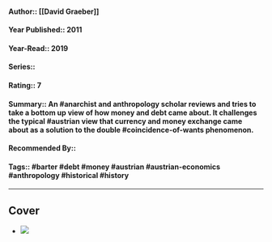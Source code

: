 #### Author:: [[David Graeber]]
#### Year Published:: 2011
#### Year-Read:: 2019
#### Series::
#### Rating:: 7
#### Summary:: An #anarchist and anthropology scholar reviews and tries to take a bottom up view of how money and debt came about. It challenges the typical #austrian view that currency and money exchange came about as a solution to the double #coincidence-of-wants phenomenon.
#### Recommended By::
#### Tags::  #barter #debt #money #austrian #austrian-economics #anthropology  #historical #history 

---
## Cover
- ![](https://m.media-amazon.com/images/I/81E1geR07jL._AC_UF1000,1000_QL80_.jpg)